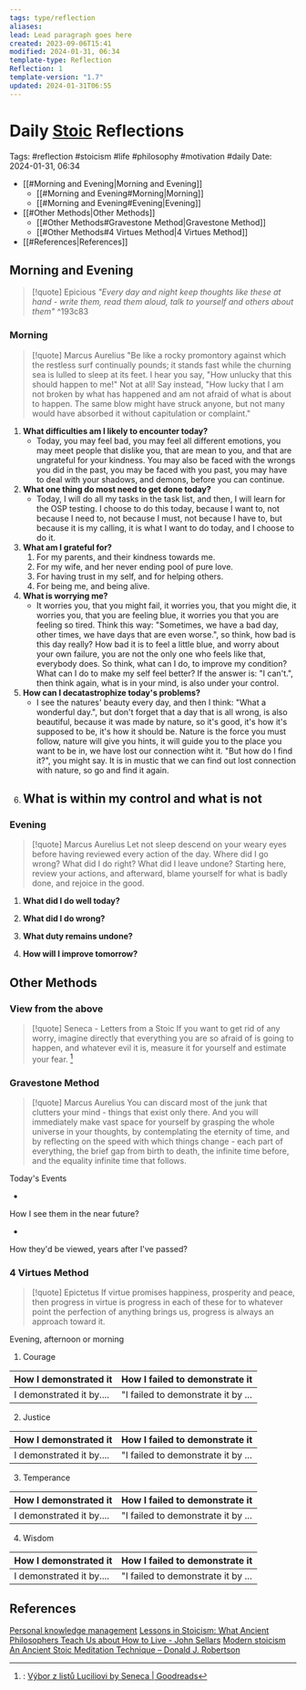 ```yaml
---
tags: type/reflection
aliases: 
lead: Lead paragraph goes here
created: 2023-09-06T15:41
modified: 2024-01-31, 06:34
template-type: Reflection
Reflection: 1
template-version: "1.7"
updated: 2024-01-31T06:55
---
```

# Daily [Stoic](../SLIP-BOX/Stoicism.md) Reflections

Tags:  #reflection #stoicism #life #philosophy #motivation #daily 
Date: 2024-01-31, 06:34

- [[#Morning and Evening|Morning and Evening]]
	- [[#Morning and Evening#Morning|Morning]]
	- [[#Morning and Evening#Evening|Evening]]
- [[#Other Methods|Other Methods]]
	- [[#Other Methods#Gravestone Method|Gravestone Method]]
	- [[#Other Methods#4 Virtues Method|4 Virtues Method]]
- [[#References|References]]


## Morning and Evening

> [!quote] Epicious 
> _"Every day and night keep thoughts like these at hand - write them, read them aloud, talk to yourself and others about them"_
^193c83
### Morning

> [!quote] Marcus Aurelius
> "Be like a rocky promontory against which the restless surf continually pounds; it stands fast while the churning sea is lulled to sleep at its feet. I hear you say, "How unlucky that this should happen to me!" Not at all! Say instead, "How lucky that I am not broken by what has happened and am not afraid of what is about to happen. The same blow might have struck anyone, but not many would have absorbed it without capitulation or complaint."

1. **What difficulties am I likely to encounter today?**
	- Today, you may feel bad, you may feel all different emotions, you may meet people that dislike you, that are mean to you, and that are ungrateful for your kindness. You may also be faced with the wrongs you did in the past, you may be faced with you past, you may have to deal with your shadows, and demons, before you can continue.
2. **What one thing do most need to get done today?**
	- Today, I will do all my tasks in the task list, and then, I will learn for the OSP testing. I choose to do this today, because I want to, not because I need to, not because I must, not because I have to, but because it is my calling, it is what I want to do today, and I choose to do it.
1. **What am I grateful for?**
	1. For my parents, and their kindness towards me.
	2. For my wife, and her never ending pool of pure love.
	3. For having trust in my self, and for helping others.
	4. For being me, and being alive.
2. **What is worrying me?**
	- It worries you, that you might fail, it worries you, that you might die, it worries you, that you are feeling blue, it worries you that you are feeling so tired. Think this way: "Sometimes, we have a bad day, other times, we have days that are even worse.", so think, how bad is this day really? How bad it is to feel a little blue, and worry about your own failure, you are not the only one who feels like that, everybody does. So think, what can I do, to improve my condition? What can I do to make my self feel better? If the answer is: "I can't.", then think again, what is in your mind, is also under your control.
3. **How can I decatastrophize today's problems?**
	- I see the natures' beauty every day, and then I think: "What a wonderful day.", but don't forget that a day that is all wrong, is also beautiful, because it was made by nature, so it's good, it's how it's supposed to be, it's how it should be. Nature is the force you must follow, nature will give you hints, it will guide you to the place you want to be in, we have lost our connection wiht it. "But how do I find it?", you might say. It is in mustic that we can find out lost connection with nature, so go and find it again.
4. **What is within my control and what is not**
	- 

### Evening

> [!quote] Marcus Aurelius
> Let not sleep descend on your weary eyes before having reviewed every action of the day. Where did I go wrong? What did I do right? What did I leave undone? Starting here, review your actions, and afterward, blame yourself for what is badly done, and rejoice in the good.

1. **What did I do well today?**

2. **What did I do wrong?**

4. **What duty remains undone?**

5. **How will I improve tomorrow?**

## Other Methods

### View from the above

> [!quote] Seneca - Letters from a Stoic
> If you want to get rid of any worry, imagine directly that everything you are so afraid of is going to happen, and whatever evil it is, measure it for yourself and estimate your fear. [^Seneca]


### Gravestone Method

> [!quote] Marcus Aurelius
> You can discard most of the junk that clutters your mind - things that exist only there. And you will immediately make vast space for yourself by grasping the whole universe in your thoughts, by contemplating the eternity of time, and by reflecting on the speed with which things change - each part of everything, the brief gap from birth to death, the infinite time before, and the equality infinite time that follows. 

Today's Events 

-

How I see them in the near future? 

-

How they'd be viewed, years after I've passed?

### 4 Virtues Method

> [!quote] Epictetus 
> If virtue promises happiness, prosperity and peace, then progress in virtue is progress in each of these for to whatever point the perfection of anything brings us, progress is always an approach toward it.

Evening, afternoon or morning

1. Courage 

| How I demonstrated it  | How I failed to demonstrate it |
| ------------------- | ---------------- |
| I demonstrated it by....                 | "I failed to demonstrate it by ...              |

2. Justice

| How I demonstrated it  | How I failed to demonstrate it |
| ------------------- | ---------------- |
| I demonstrated it by....                 | "I failed to demonstrate it by ...             

3. Temperance

| How I demonstrated it  | How I failed to demonstrate it |
| ------------------- | ---------------- |
| I demonstrated it by....                 | "I failed to demonstrate it by ...             

4. Wisdom

| How I demonstrated it  | How I failed to demonstrate it |
| ------------------- | ---------------- |
| I demonstrated it by....                 | "I failed to demonstrate it by ...             

## References

[Personal knowledge management](Personal%20knowledge%20management.md)
[Lessons in Stoicism: What Ancient Philosophers Teach Us about How to Live - John Sellars](https://books.google.cz/books/about/Lessons_in_Stoicism.html?id=ky84zQEACAAJ&redir_esc=y)
[Modern stoicism](https://modernstoicism.com/)
[An Ancient Stoic Meditation Technique – Donald J. Robertson](https://donaldrobertson.name/2017/03/22/an-ancient-stoic-meditation-technique/)

[^Seneca]:: [Výbor z listů Luciliovi by Seneca | Goodreads](https://www.goodreads.com/book/show/23340595-v-bor-z-list-luciliovi) 